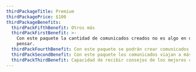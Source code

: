 ```yaml
---
thirdPackageTitle: Premium
thirdPackagePrice: $100
thirdPackageBenefits:
  thirdPackFifthBenefit: Otros más
  thirdPackFirstBenefit: >-
    Con este paquete la cantidad de comunicados creados no es algo en que
    pensar.
  thirdPackFourthBenefit: Con este paquete se podrán crear comunicados.
  thirdPackSecondBenefit: Con este paquete los comunicados viajan a más comunicadores.
  thirdPackThirdBenefit: Capacidad de recibir consejos de los mejores comunicadores.
---
```


